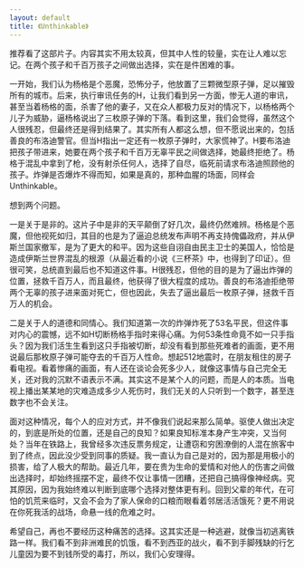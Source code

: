 ```yaml
---
layout: default
title: 《Unthinkable》
---
```

推荐看了这部片子。内容其实不用太较真，但其中人性的较量，实在让人难以忘记。在两个孩子和千百万孩子之间做出选择，实在是件困难的事。

一开始，我们认为杨格是个恶魔，恐怖分子，他放置了三颗微型原子弹，足以摧毁所有的城市。后来，执行审讯任务的H，让我们看到另一方面，惨无人道的审讯，甚至当着杨格的面，杀害了他的妻子，又在众人都极力反对的情况下，以杨格两个儿子为威胁，逼杨格说出了三枚原子弹的下落。看到这里，我们会觉得，虽然这个人很残忍，但最终还是得到结果了。其实所有人都这么想，但不愿说出来的，包括善良的布洛迪警官。但当H指出一定还有一枚原子弹时，大家慌神了。H要布洛迪把孩子带进来，她要在两个孩子和千百万无辜平民之间做选择，她最终拒绝了。杨格于混乱中拿到了枪，没有射杀任何人，选择了自尽，临死前请求布洛迪照顾他的孩子。炸弹是否爆炸不得而知，如果是真的，那种血腥的场面，同样会Unthinkable。

想到两个问题。

一是关于是非的。这片子中是非的天平颠倒了好几次，最终仍然难辨。杨格是个恶魔，但他视死如归，其目的也是为了逼迫总统发布声明不再支持傀儡政府，并从伊斯兰国家撤军，是为了更大的和平。因为这些自诩自由民主卫士的美国人，恰恰是造成伊斯兰世界混乱的根源（从最近看的小说《三杯茶》中，也得到了印证）。但很可笑，总统直到最后也不知道这件事。H很残忍，但他的目的是为了逼出炸弹的位置，拯救千百万人，而且最终，他获得了很大程度的成功。善良的布洛迪拒绝带两个无辜的孩子进来面对死亡，但也因此，失去了逼出最后一枚原子弹，拯救千百万人的机会。

二是关于人的道德和同情心。我们知道第一次的炸弹炸死了53名平民，但这件事对内心的震憾，远不如H切断杨格手指时来得心痛。为何53条性命竟不如一只手指头？因为我们活生生看到这只手指被切断，却没有看到那些死难者的画面，更不用说最后那枚原子弹可能夺去的千百万人性命。想起512地震时，在朋友租住的房子看电视。看着惨痛的画面，有人还在谈论会死多少人，就像这事情与自己完全无关，还对我的沉默不语表示不满。其实这不是某个人的问题，而是人的本质。当电视上播出某某地的灾难造成多少人死伤时，我们无关的人只听到一个数字，甚至连数字也不会关注。

面对这种情况，每个人的应对方式，并不像我们说起来那么简单。驱使人做出决定的，到底是所处的位置，还是自己的良知？如果良知标准本身产生冲突，又当何处？当年在铁路上，我曾经多次违反票务规定，让遭窃和穷困潦倒的人混在旅客中到了终点，因此没少受到同事的质疑。我一直认为自己是对的，因为那是用极小的损害，给了人极大的帮助。最近几年，要在贵为生命的爱情和对他人的伤害之间做出选择时，却始终摇摆不定，最终不仅让事情一团糟，还把自己搞得像神经病。究其原因，因为我始终难以判断到底哪个选择对整体更有利。回到父辈的年代，在可怕的饥荒来临时，又会不会为了家人保命的口粮而眼看着邻居活活饿死？更不用说在你死我活的战场，命悬一线的危难之时。

希望自己，再也不要经历这种痛苦的选择。这其实还是一种逃避，就像当初逃离铁路一样。我们看不到非洲难民的饥饿，看不到西亚的战火，看不到手脚残缺的行乞儿童因为要不到钱所受的毒打，所以，我们心安理得。


